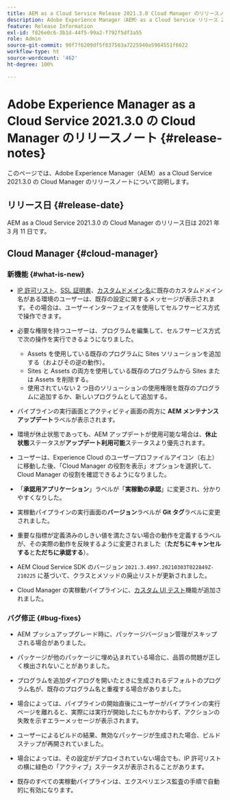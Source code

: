 ```yaml
---
title: AEM as a Cloud Service Release 2021.3.0 Cloud Manager のリリースノート
description: Adobe Experience Manager（AEM）as a Cloud Service リリース 2021.3.0 の Cloud Manager のリリースノート
feature: Release Information
exl-id: f826e0c6-3b1d-44f5-99a2-f792f5df3a55
role: Admin
source-git-commit: 90f7f6209df5f837583a7225940a5984551f6622
workflow-type: ht
source-wordcount: '462'
ht-degree: 100%

---
```


# Adobe Experience Manager as a Cloud Service 2021.3.0 の Cloud Manager のリリースノート {#release-notes}

このページでは、Adobe Experience Manager（AEM）as a Cloud Service 2021.3.0 の Cloud Manager のリリースノートについて説明します。

## リリース日 {#release-date}

AEM as a Cloud Service 2021.3.0 の Cloud Manager のリリース日は 2021 年 3 月 11 日です。


## Cloud Manager {#cloud-manager}

### 新機能 {#what-is-new}

* [IP 許可リスト](/help/implementing/cloud-manager/ip-allow-lists/managing-ip-allow-lists.md#pre-existing-cdn)、[SSL 証明書](/help/implementing/cloud-manager/managing-ssl-certifications/managing-certificates.md#pre-existing-cdn)、[カスタムドメイン名](/help/implementing/cloud-manager/custom-domain-names/check-domain-name-status.md#pre-existing-cdn)に既存のカスタムドメイン名がある環境のユーザーは、既存の設定に関するメッセージが表示されます。その場合は、ユーザーインターフェイスを使用してセルフサービス方式で操作できます。

* 必要な権限を持つユーザーは、プログラムを編集して、セルフサービス方式で次の操作を実行できるようになりました。
   * Assets を使用している既存のプログラムに Sites ソリューションを追加する（およびその逆の動作）。
   * Sites と Assets の両方を使用している既存のプログラムから Sites または Assets を削除する。
   * 使用されていない 2 つ目のソリューションの使用権限を既存のプログラムに追加するか、新しいプログラムとして追加する。

* パイプラインの実行画面とアクティビティ画面の両方に **AEM メンテナンスアップデート**&#x200B;ラベルが表示されます。

* 環境が休止状態であっても、AEM アップデートが使用可能な場合は、**休止状態**&#x200B;ステータスが&#x200B;**アップデート利用可能**&#x200B;ステータスより優先されます。

* ユーザーは、Experience Cloud のユーザープロファイルアイコン（右上）に移動した後、「Cloud Manager の役割を表示」オプションを選択して、Cloud Manager の役割を確認できるようになりました。

* 「**承認用アプリケーション**」ラベルが「**実稼動の承認**」に変更され、分かりやすくなりした。

* 実稼動パイプラインの実行画面の&#x200B;**バージョン**&#x200B;ラベルが **Git タグ**&#x200B;ラベルに変更されました。

* 重要な指標が定義済みのしきい値を満たさない場合の動作を定義するラベルが、その実際の動作を反映するように変更されました（**ただちにキャンセルする**&#x200B;と&#x200B;**ただちに承認する**）。

* AEM Cloud Service SDK のバージョン `2021.3.4997.20210303T022849Z-210225` に基づいて、クラスとメソッドの廃止リストが更新されました。

* Cloud Manager の実稼動パイプラインに、[カスタム UI テスト](/help/implementing/cloud-manager/functional-testing.md#custom-ui-testing)機能が追加されました。

### バグ修正  {#bug-fixes}

* AEM プッシュアップグレード時に、パッケージバージョン管理がスキップされる場合がありました。

* パッケージが他のパッケージに埋め込まれている場合に、品質の問題が正しく検出されないことがありました。

* プログラムを追加ダイアログを開いたときに生成されるデフォルトのプログラム名が、既存のプログラム名と重複する場合がありました。

* 場合によっては、パイプラインの開始直後にユーザーがパイプラインの実行ページを離れると、実際には実行が開始したにもかかわらず、アクションの失敗を示すエラーメッセージが表示されます。

* ユーザーによるビルドの結果、無効なパッケージが生成された場合、ビルドステップが再開されていました。

* 場合によっては、その設定がデプロイされていない場合でも、IP 許可リストの横に緑色の「アクティブ」ステータスが表示されることがあります。

* 既存のすべての実稼動パイプラインは、エクスペリエンス監査の手順で自動的に有効になります。
